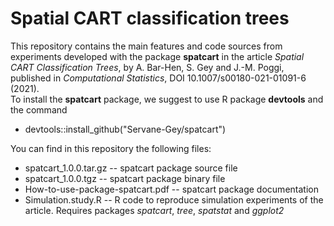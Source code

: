 # Spatial CART classification trees

This repository contains the main features and code sources from experiments developed with the package **spatcart** in the article *Spatial CART Classification Trees*, by A. Bar-Hen, S. Gey and J.-M. Poggi, published in *Computational Statistics*, DOI 10.1007/s00180-021-01091-6 (2021).  
To install the **spatcart** package, we suggest to use R package **devtools** and the command  
* devtools::install_github("Servane-Gey/spatcart")

You can find in this repository the following files:
* spatcart_1.0.0.tar.gz -- spatcart package source file
* spatcart_1.0.0.tgz -- spatcart package binary file
* How-to-use-package-spatcart.pdf -- spatcart package documentation
* Simulation.study.R -- R code to reproduce simulation experiments of the article. Requires packages *spatcart*, *tree*, *spatstat* and *ggplot2*
